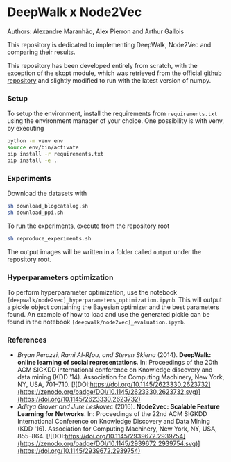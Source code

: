 # DeepWalk x Node2Vec

Authors: Alexandre Maranhão, Alex Pierron and Arthur Gallois 

This repository is dedicated to implementing DeepWalk, Node2Vec and comparing their results.

This repository has been developed entirely from scratch, with the exception of the skopt module, which was retrieved from the official [github repository](https://github.com/scikit-optimize/scikit-optimize) and slightly modified to run with the latest version of numpy.

### Setup 

To setup the environment, install the requirements from `requirements.txt` using the environment manager of your choice. One possibility is with venv, by executing

```bash
python -m venv env
source env/bin/activate
pip install -r requirements.txt
pip install -e .
```

### Experiments

Download the datasets with

```bash
sh download_blogcatalog.sh
sh download_ppi.sh
```

To run the experiments, execute from the repository root

```bash
sh reproduce_experiments.sh  
```

The output images will be written in a folder called `output` under the repository root.

### Hyperparameters optimization

To perform hyperparameter optimization, use the notebook `[deepwalk/node2vec]_hyperparameters_optimization.ipynb`. This will output a pickle object containing the Bayesian optimizer and the best parameters found. An example of how to load and use the generated pickle can be found in the notebook `[deepwalk/node2vec]_evaluation.ipynb`.

### References

- *Bryan Perozzi, Rami Al-Rfou, and Steven Skiena* (2014). **DeepWalk: online learning of social representations**. In: Proceedings of the 20th ACM SIGKDD international conference on Knowledge discovery and data mining (KDD '14). Association for Computing Machinery, New York, NY, USA, 701–710. [![DOI:https://doi.org/10.1145/2623330.2623732](https://zenodo.org/badge/DOI/10.1145/2623330.2623732.svg)](https://doi.org/10.1145/2623330.2623732)
- *Aditya Grover and Jure Leskovec* (2016). **Node2vec: Scalable Feature Learning for Networks**. In: Proceedings of the 22nd ACM SIGKDD International Conference on Knowledge Discovery and Data Mining (KDD '16). Association for Computing Machinery, New York, NY, USA, 855–864. [![DOI:https://doi.org/10.1145/2939672.2939754](https://zenodo.org/badge/DOI/10.1145/2939672.2939754.svg)](https://doi.org/10.1145/2939672.2939754)